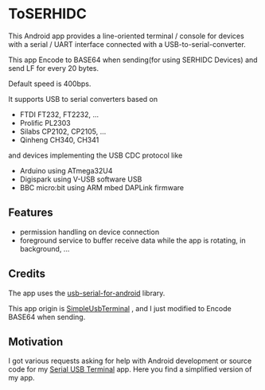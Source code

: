 # ToSERHIDC

This Android app provides a line-oriented terminal / console for devices with a serial / UART interface connected with a USB-to-serial-converter.

This app Encode to BASE64 when sending(for using SERHIDC Devices) and send LF for every 20 bytes.

Default speed is 400bps. 

It supports USB to serial converters based on
- FTDI FT232, FT2232, ...
- Prolific PL2303
- Silabs CP2102, CP2105, ...
- Qinheng CH340, CH341

and devices implementing the USB CDC protocol like
- Arduino using ATmega32U4
- Digispark using V-USB software USB
- BBC micro:bit using ARM mbed DAPLink firmware

## Features

- permission handling on device connection
- foreground service to buffer receive data while the app is rotating, in background, ...

## Credits

The app uses the [usb-serial-for-android](https://github.com/mik3y/usb-serial-for-android) library.

This app origin is [SimpleUsbTerminal](https://github.com/kai-morich/SimpleUsbTerminal) , and I just modified to Encode BASE64 when sending.

## Motivation

I got various requests asking for help with Android development or source code for my
[Serial USB Terminal](https://play.google.com/store/apps/details?id=de.kai_morich.serial_usb_terminal) app.
Here you find a simplified version of my app.
